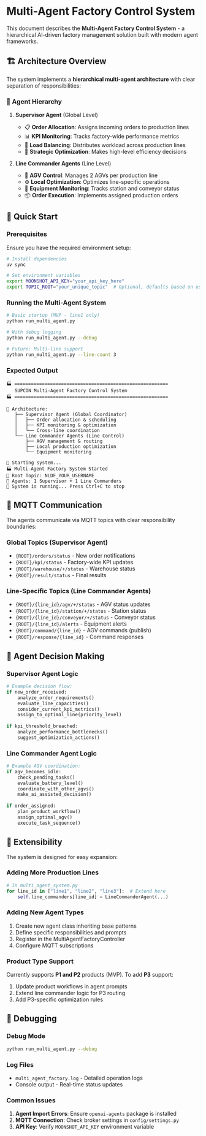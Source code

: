 # Multi-Agent Factory Control System

This document describes the **Multi-Agent Factory Control System** - a hierarchical AI-driven factory management solution built with modern agent frameworks.

## 🏗️ Architecture Overview

The system implements a **hierarchical multi-agent architecture** with clear separation of responsibilities:

### 🤖 Agent Hierarchy

1. **Supervisor Agent** (Global Level)
   - 📋 **Order Allocation**: Assigns incoming orders to production lines
   - 📊 **KPI Monitoring**: Tracks factory-wide performance metrics
   - 🔄 **Load Balancing**: Distributes workload across production lines
   - 🎯 **Strategic Optimization**: Makes high-level efficiency decisions

2. **Line Commander Agents** (Line Level)  
   - 🚛 **AGV Control**: Manages 2 AGVs per production line
   - ⚙️ **Local Optimization**: Optimizes line-specific operations
   - 🔧 **Equipment Monitoring**: Tracks station and conveyor status
   - 📦 **Order Execution**: Implements assigned production orders

## 🚀 Quick Start

### Prerequisites

Ensure you have the required environment setup:

```bash
# Install dependencies
uv sync

# Set environment variables
export MOONSHOT_API_KEY="your_api_key_here"
export TOPIC_ROOT="your_unique_topic"  # Optional, defaults based on username
```

### Running the Multi-Agent System

```bash
# Basic startup (MVP - line1 only)
python run_multi_agent.py

# With debug logging
python run_multi_agent.py --debug

# Future: Multi-line support
python run_multi_agent.py --line-count 3
```

### Expected Output

```
🏭 ========================================================
   SUPCON Multi-Agent Factory Control System
🏭 ========================================================

🤖 Architecture:
   ├── Supervisor Agent (Global Coordinator)
   │   ├── Order allocation & scheduling
   │   ├── KPI monitoring & optimization
   │   └── Cross-line coordination
   └── Line Commander Agents (Line Control)
       ├── AGV management & routing
       ├── Local production optimization
       └── Equipment monitoring

🚀 Starting system...
🏭 Multi-Agent Factory System Started
📡 Root Topic: NLDF_YOUR_USERNAME
🤖 Agents: 1 Supervisor + 1 Line Commanders
🚀 System is running... Press Ctrl+C to stop
```

## 📡 MQTT Communication

The agents communicate via MQTT topics with clear responsibility boundaries:

### Global Topics (Supervisor Agent)
- `{ROOT}/orders/status` - New order notifications
- `{ROOT}/kpi/status` - Factory-wide KPI updates  
- `{ROOT}/warehouse/+/status` - Warehouse status
- `{ROOT}/result/status` - Final results

### Line-Specific Topics (Line Commander Agents)
- `{ROOT}/{line_id}/agv/+/status` - AGV status updates
- `{ROOT}/{line_id}/station/+/status` - Station status
- `{ROOT}/{line_id}/conveyor/+/status` - Conveyor status
- `{ROOT}/{line_id}/alerts` - Equipment alerts
- `{ROOT}/command/{line_id}` - AGV commands (publish)
- `{ROOT}/response/{line_id}` - Command responses

## 🎯 Agent Decision Making

### Supervisor Agent Logic

```python
# Example decision flow:
if new_order_received:
    analyze_order_requirements()
    evaluate_line_capacities() 
    consider_current_kpi_metrics()
    assign_to_optimal_line(priority_level)
    
if kpi_threshold_breached:
    analyze_performance_bottlenecks()
    suggest_optimization_actions()
```

### Line Commander Agent Logic

```python
# Example AGV coordination:
if agv_becomes_idle:
    check_pending_tasks()
    evaluate_battery_level()
    coordinate_with_other_agvs()
    make_ai_assisted_decision()
    
if order_assigned:
    plan_product_workflow()
    assign_optimal_agv()
    execute_task_sequence()
```

## 🔧 Extensibility

The system is designed for easy expansion:

### Adding More Production Lines

```python
# In multi_agent_system.py
for line_id in ["line1", "line2", "line3"]:  # Extend here
    self.line_commanders[line_id] = LineCommanderAgent(...)
```

### Adding New Agent Types

1. Create new agent class inheriting base patterns
2. Define specific responsibilities and prompts
3. Register in the MultiAgentFactoryController
4. Configure MQTT subscriptions

### Product Type Support

Currently supports **P1 and P2** products (MVP). To add **P3** support:

1. Update product workflows in agent prompts
2. Extend line commander logic for P3 routing
3. Add P3-specific optimization rules

## 🐛 Debugging

### Debug Mode
```bash
python run_multi_agent.py --debug
```

### Log Files
- `multi_agent_factory.log` - Detailed operation logs
- Console output - Real-time status updates

### Common Issues

1. **Agent Import Errors**: Ensure `openai-agents` package is installed
2. **MQTT Connection**: Check broker settings in `config/settings.py`
3. **API Key**: Verify `MOONSHOT_API_KEY` environment variable

